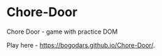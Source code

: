 # Chore-Door
Chore Door - game with practice DOM 

Play here  - https://bogodars.github.io/Chore-Door/.
